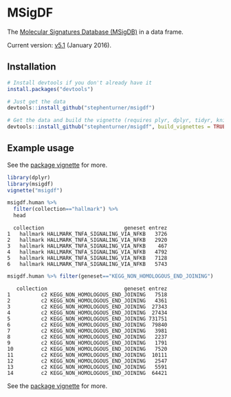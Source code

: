# MSigDF

The [Molecular Signatures Database (MSigDB)](http://www.broad.mit.edu/gsea/msigdb/index.jsp) in a data frame. 

Current version: [v5.1](http://www.broadinstitute.org/cancer/software/gsea/wiki/index.php/MSigDB_v5.1_Release_Notes) (January 2016).

## Installation

```r
# Install devtools if you don't already have it
install.packages("devtools")

# Just get the data
devtools::install_github("stephenturner/msigdf")

# Get the data and build the vignette (requires plyr, dplyr, tidyr, knitr, rmarkdown)
devtools::install_github("stephenturner/msigdf", build_vignettes = TRUE)
```

## Example usage

See the [package vignette](https://rawgit.com/stephenturner/msigdf/master/inst/doc/msigdf.html) for more.

```r
library(dplyr)
library(msigdf)
vignette("msigdf")
```

```r
msigdf.human %>% 
  filter(collection=="hallmark") %>% 
  head
```

```
  collection                          geneset entrez
1   hallmark HALLMARK_TNFA_SIGNALING_VIA_NFKB   3726
2   hallmark HALLMARK_TNFA_SIGNALING_VIA_NFKB   2920
3   hallmark HALLMARK_TNFA_SIGNALING_VIA_NFKB    467
4   hallmark HALLMARK_TNFA_SIGNALING_VIA_NFKB   4792
5   hallmark HALLMARK_TNFA_SIGNALING_VIA_NFKB   7128
6   hallmark HALLMARK_TNFA_SIGNALING_VIA_NFKB   5743
```

```r
msigdf.human %>% filter(geneset=="KEGG_NON_HOMOLOGOUS_END_JOINING")
```

```
   collection                         geneset entrez
1          c2 KEGG_NON_HOMOLOGOUS_END_JOINING   7518
2          c2 KEGG_NON_HOMOLOGOUS_END_JOINING   4361
3          c2 KEGG_NON_HOMOLOGOUS_END_JOINING  27343
4          c2 KEGG_NON_HOMOLOGOUS_END_JOINING  27434
5          c2 KEGG_NON_HOMOLOGOUS_END_JOINING 731751
6          c2 KEGG_NON_HOMOLOGOUS_END_JOINING  79840
7          c2 KEGG_NON_HOMOLOGOUS_END_JOINING   3981
8          c2 KEGG_NON_HOMOLOGOUS_END_JOINING   2237
9          c2 KEGG_NON_HOMOLOGOUS_END_JOINING   1791
10         c2 KEGG_NON_HOMOLOGOUS_END_JOINING   7520
11         c2 KEGG_NON_HOMOLOGOUS_END_JOINING  10111
12         c2 KEGG_NON_HOMOLOGOUS_END_JOINING   2547
13         c2 KEGG_NON_HOMOLOGOUS_END_JOINING   5591
14         c2 KEGG_NON_HOMOLOGOUS_END_JOINING  64421
```

See the [package vignette](https://rawgit.com/stephenturner/msigdf/master/inst/doc/msigdf.html) for more.
